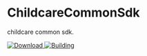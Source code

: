 # ChildcareCommonSdk
childcare common sdk.

[ ![Download](https://api.bintray.com/packages/iplanetcn/maven/ChildcareCommonSdk/images/download.svg) ](https://bintray.com/iplanetcn/maven/ChildcareCommonSdk/_latestVersion)
[ ![Building](https://www.travis-ci.org/iPlanetcn/ChildcareCommonSdk.svg?branch=master)](https://www.travis-ci.org/iPlanetcn/ChildcareCommonSdk?branch=master)
